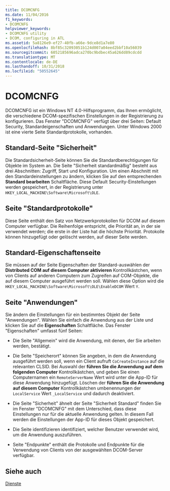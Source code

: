 ```yaml
---
title: DCOMCNFG
ms.date: 11/04/2016
f1_keywords:
- DCOMCNFG
helpviewer_keywords:
- DCOMCNFG utility
- DCOM, configuring in ATL
ms.assetid: 5a8126e9-ef27-40fb-a66e-9dce8d1a7e80
ms.openlocfilehash: 8bf85c32093051b124d007a04eed2bbf10a56039
ms.sourcegitcommit: 6052185696adca270bc9bdbec45a626dd89cdcdd
ms.translationtype: MT
ms.contentlocale: de-DE
ms.lasthandoff: 10/31/2018
ms.locfileid: "50552645"
---
```

# <a name="dcomcnfg"></a>DCOMCNFG

DCOMCNFG ist ein Windows NT 4.0-Hilfsprogramm, das Ihnen ermöglicht, die verschiedene DCOM-spezifischen Einstellungen in der Registrierung zu konfigurieren. Das Fenster "DCOMCNFG" verfügt über drei Seiten: Default Security, Standardeigenschaften und Anwendungen. Unter Windows 2000 ist eine vierte Seite Standardprotokolle, vorhanden.

## <a name="default-security-page"></a>Standard-Seite "Sicherheit"

Die Standardsicherheit-Seite können Sie die Standardberechtigungen für Objekte im System an. Die Seite "Sicherheit standardmäßig" besteht aus drei Abschnitten: Zugriff, Start und Konfiguration. Um einen Abschnitt mit den Standardeinstellungen zu ändern, klicken Sie auf den entsprechenden **Standard bearbeiten** Schaltfläche. Diese Default Security-Einstellungen werden gespeichert, in der Registrierung unter `HKEY_LOCAL_MACHINE\Software\Microsoft\OLE`.

## <a name="default-protocols-page"></a>Seite "Standardprotokolle"

Diese Seite enthält den Satz von Netzwerkprotokollen für DCOM auf diesem Computer verfügbar. Die Reihenfolge entspricht, die Priorität an, in der sie verwendet werden; die erste in der Liste hat die höchste Priorität. Protokolle können hinzugefügt oder gelöscht werden, auf dieser Seite werden.

## <a name="default-properties-page"></a>Standard-Eigenschaftenseite

Sie müssen auf der Seite Eigenschaften der Standard-auswählen der **Distributed COM auf diesem Computer aktivieren** Kontrollkästchen, wenn von Clients auf anderen Computern zum Zugreifen auf COM-Objekte, die auf diesem Computer ausgeführt werden soll. Wählen diese Option wird die `HKEY_LOCAL_MACHINE\Software\Microsoft\OLE\EnableDCOM` Wert `Y`.

## <a name="applications-page"></a>Seite "Anwendungen"

Sie ändern die Einstellungen für ein bestimmtes Objekt der Seite "Anwendungen". Wählen Sie einfach die Anwendung aus der Liste und klicken Sie auf die **Eigenschaften** Schaltfläche. Das Fenster "Eigenschaften" umfasst fünf Seiten:

- Die Seite "Allgemein" wird die Anwendung, mit denen, der Sie arbeiten werden, bestätigt.

- Die Seite "Speicherort" können Sie angeben, in dem die Anwendung ausgeführt werden soll, wenn ein Client aufruft `CoCreateInstance` auf die relevanten CLSID. Bei Auswahl der **führen Sie die Anwendung auf dem folgenden Computer** Kontrollkästchen, und geben Sie einen Computernamen ein `RemoteServerName` Wert wird unter die App-ID für diese Anwendung hinzugefügt. Löschen der **führen Sie die Anwendung auf diesem Computer** Kontrollkästchen umbenennungen der `LocalService` Wert `_LocalService` und dadurch deaktiviert.

- Die Seite "Sicherheit" ähnelt der Seite "Sicherheit Standard" finden Sie im Fenster "DCOMCNFG" mit dem Unterschied, dass diese Einstellungen nur für die aktuelle Anwendung gelten. In diesem Fall werden die Einstellungen der App-ID für dieses Objekt gespeichert.

- Die Seite identifizieren identifiziert, welcher Benutzer verwendet wird, um die Anwendung auszuführen.

- Seite "Endpunkte" enthält die Protokolle und Endpunkte für die Verwendung von Clients von der ausgewählten DCOM-Server verfügbar.

## <a name="see-also"></a>Siehe auch

[Dienste](../atl/atl-services.md)


